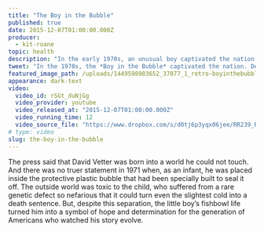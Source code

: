 ```yaml
---
title: "The Boy in the Bubble"
published: true
date: 2015-12-07T01:00:00.000Z
producer:
  - kit-roane
topic: health
description: "In the early 1970s, an unusual boy captivated the nation. Now, decades later, his story continues to unfold in remarkable ways."
tweet: "In the 1970s, the *Boy in the Bubble* captivated the nation. Decades later his story continues."
featured_image_path: /uploads/1449598983652_37077_1_retro-boyinthebubble.jpg
appearance: dark-text
video:
  video_id: rSGt_duNjGg
  video_provider: youtube
  video_released_at: "2015-12-07T01:00:00.000Z"
  video_running_time: 12
  video_source_file: "https://www.dropbox.com/s/d0tj6p3yqx06jee/RR239_RR_MASTER_12_04_2015_BUBBLE-H264_1080p.mov?dl=0"
# type: video
slug: the-boy-in-the-bubble
---
```


The press said that David Vetter was born into a world he could not touch. And there was no truer statement in 1971 when, as an infant, he was placed inside the protective plastic bubble that had been specially built to seal it off. The outside world was toxic to the child, who suffered from a rare genetic defect so nefarious that it could turn even the slightest cold into a death sentence. But, despite this separation, the little boy’s fishbowl life turned him into a symbol of hope and determination for the generation of Americans who watched his story evolve.

